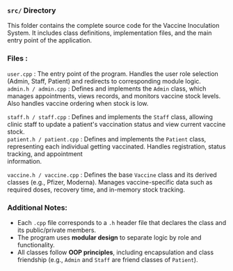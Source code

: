 
###  `src/` Directory

This folder contains the complete source code for the Vaccine Inoculation System. It includes class definitions, implementation files, and the main entry point of the application.

### Files :

                                                                                                                                            
 `user.cpp`                          : The entry point of the program. Handles the user role selection (Admin, Staff, Patient) and redirects to corresponding module logic.                                                 
 `admin.h / admin.cpp`               : Defines and implements the `Admin` class, which manages appointments, views records, and monitors vaccine stock levels. Also handles vaccine ordering when 
                                       stock is low.             

`staff.h / staff.cpp`                : Defines and implements the `Staff` class, allowing clinic staff to update a patient's vaccination status and view current vaccine stock.                                             
 `patient.h / patient.cpp`           : Defines and implements the `Patient` class, representing each individual getting vaccinated. Handles registration, status tracking, and appointment     
                                       information.                     

 `vaccine.h / vaccine.cpp`           : Defines the base `Vaccine` class and its derived classes (e.g., Pfizer, Moderna). Manages vaccine-specific data such as required doses, recovery time, and                                         in-memory stock tracking. 


###  Additional Notes:

* Each `.cpp` file corresponds to a `.h` header file that declares the class and its public/private members.
* The program uses **modular design** to separate logic by role and functionality.
* All classes follow **OOP principles**, including encapsulation and class friendship (e.g., `Admin` and `Staff` are friend classes of `Patient`).

